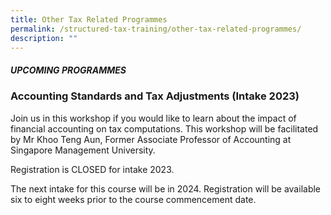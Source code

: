 ```yaml
---
title: Other Tax Related Programmes
permalink: /structured-tax-training/other-tax-related-programmes/
description: ""
---
```

##### **UPCOMING PROGRAMMES**


### **Accounting Standards and Tax Adjustments (Intake 2023)**

Join us in this workshop if you would like to learn about the impact of financial accounting on tax computations. This workshop will be facilitated by Mr Khoo Teng Aun, Former Associate Professor of Accounting at Singapore Management University.

Registration is CLOSED for intake 2023.

The next intake for this course will be in 2024. Registration will be available six to eight weeks prior to the course commencement date.
